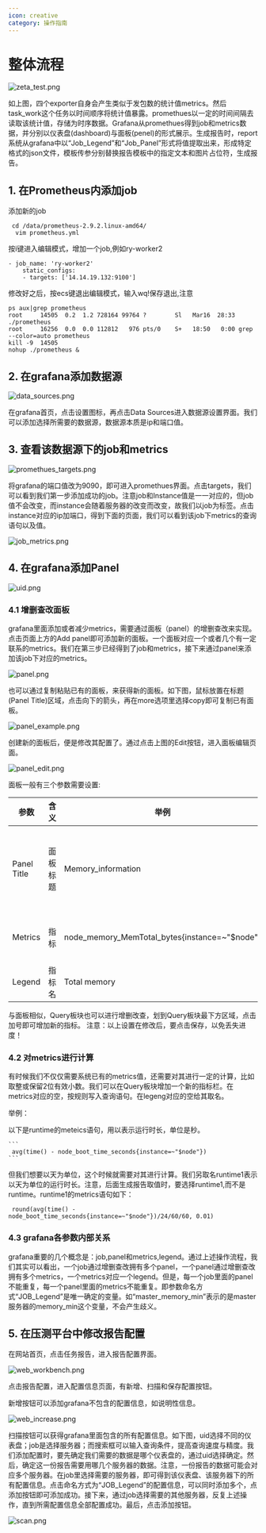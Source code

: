 ```yaml
---
icon: creative
category: 操作指南
---
```


# 整体流程

![zeta_test.png](http://dgiot-1253666439.cos.ap-shanghai-fsi.myqcloud.com/shuwa_tech/zh/shuwa_tech/zh/product/dgtest/1.png)

如上图，四个exporter自身会产生类似于发包数的统计值metrics。然后task_work这个任务以时间顺序将统计值暴露。promethues以一定的时间间隔去读取该统计值，存储为时序数据。Grafana从promethues得到job和metrics数据，并分别以仪表盘(dashboard)与面板(penel)的形式展示。生成报告时，report系统从grafana中以“Job_Legend”和“Job_Panel”形式将值提取出来，形成特定格式的json文件，模板传参分别替换报告模板中的指定文本和图片占位符，生成报告。

## 1. 在Prometheus内添加job
  
  添加新的job
  ```
   cd /data/prometheus-2.9.2.linux-amd64/
    vim prometheus.yml
  ```
  按i键进入编辑模式，增加一个job,例如ry-worker2
  
  ```
  - job_name: 'ry-worker2'
      static_configs:
      - targets: ['14.14.19.132:9100']
  ```
  修改好之后，按ecs键退出编辑模式，输入wq!保存退出,注意
  
  ```
  ps aux|grep prometheus
  root     14505  0.2  1.2 728164 99764 ?        Sl   Mar16  28:33 ./prometheus
  root     16256  0.0  0.0 112812   976 pts/0    S+   18:50   0:00 grep --color=auto prometheus
  kill -9  14505
  nohup ./prometheus &
  ```  
## 2. 在grafana添加数据源

![data_sources.png](http://dgiot-1253666439.cos.ap-shanghai-fsi.myqcloud.com/shuwa_tech/zh/product/dgtest/data_sources.png)

在grafana首页，点击设置图标，再点击Data Sources进入数据源设置界面。我们可以添加选择所需要的数据源，数据源本质是ip和端口值。

## 3. 查看该数据源下的job和metrics

![promethues_targets.png](http://dgiot-1253666439.cos.ap-shanghai-fsi.myqcloud.com/shuwa_tech/zh/product/dgtest/promethues_targets.png)

将grafana的端口值改为9090，即可进入promethues界面。点击targets，我们可以看到我们第一步添加成功的job。注意job和Instance值是一一对应的，但job值不会改变，而instance会随着服务器的改变而改变，故我们以job为标签。点击instance对应的ip加端口，得到下面的页面，我们可以看到该job下metrics的查询语句以及值。

![job_metrics.png](http://dgiot-1253666439.cos.ap-shanghai-fsi.myqcloud.com/shuwa_tech/zh/product/dgtest/job_metrics.png)

## 4. 在grafana添加Panel

   ![uid.png](http://dgiot-1253666439.cos.ap-shanghai-fsi.myqcloud.com/shuwa_tech/zh/product/dgtest/uid.png)
  
  ### 4.1 增删查改面板

   grafana里面添加或者减少metrics，需要通过面板（panel）的增删查改来实现。点击页面上方的Add panel即可添加新的面板。一个面板对应一个或者几个有一定联系的metrics。我们在第三步已经得到了job和metrics，接下来通过panel来添加该job下对应的metrics。
   
   ![panel.png](http://dgiot-1253666439.cos.ap-shanghai-fsi.myqcloud.com/shuwa_tech/zh/product/dgtest/panel.png)
   
   也可以通过复制粘贴已有的面板，来获得新的面板。如下图，鼠标放置在标题(Panel Title)区域，点击向下的箭头，再在more选项里选择copy即可复制已有面板。
   
   ![panel_example.png](http://dgiot-1253666439.cos.ap-shanghai-fsi.myqcloud.com/shuwa_tech/zh/product/dgtest/panel_example.png)
   
   创建新的面板后，便是修改其配置了。通过点击上图的Edit按钮，进入面板编辑页面。
   
   ![panel_edit.png](http://dgiot-1253666439.cos.ap-shanghai-fsi.myqcloud.com/shuwa_tech/zh/product/dgtest/panel_edit.png)
   
   面板一般有三个参数需要设置:

   | 参数 | 含义 | 举例 |备注|
   | ------------ | ------------ |------------ |------------ |
   |Panel Title|面板标题|Memory_information|英语，单词间用下划线连接|
   |Metrics|指标|node_memory_MemTotal_bytes{instance=~"$node"}|在第3步中得到|
   |Legend|指标名|Total memory|
   与面板相似，Query板块也可以进行增删改查，划到Query板块最下方区域，点击加号即可增加新的指标。
   注意：以上设置在修改后，要点击保存，以免丢失进度！
   
  ### 4.2 对metrics进行计算
  
  有时候我们不仅仅需要系统已有的metrics值，还需要对其进行一定的计算，比如取整或保留2位有效小数。我们可以在Query板块增加一个新的指标栏。在metrics对应的空，按规则写入查询语句。在legeng对应的空给其取名。
  
  举例：
  
  以下是runtime的meteics语句，用以表示运行时长，单位是秒。
  
    ```
     avg(time() - node_boot_time_seconds{instance=~"$node"})
    ```
   但我们想要以天为单位，这个时候就需要对其进行计算。我们另取名runtime1表示以天为单位的运行时长。注意，后面生成报告取值时，要选择runtime1,而不是runtime。runtime1的metrics语句如下：
   
   ```
    round(avg(time() - node_boot_time_seconds{instance=~"$node"})/24/60/60, 0.01)
   ```
  
  ### 4.3 grafana各参数内部关系 
 
   grafana重要的几个概念是：job,panel和metrics,legend。通过上述操作流程，我们其实可以看出，一个job通过增删查改拥有多个panel，一个panel通过增删查改拥有多个metrics，一个metrics对应一个legend。但是，每一个job里面的panel不能重复，每一个panel里面的metrics不能重复。即参数命名方式“JOB_Legend”是唯一确定的变量。如“master_memory_min”表示的是master服务器的memory_min这个变量，不会产生歧义。
   
   ## 5. 在压测平台中修改报告配置
   
   在网站首页，点击任务报告，进入报告配置界面。
   
   ![web_workbench.png](http://dgiot-1253666439.cos.ap-shanghai-fsi.myqcloud.com/shuwa_tech/zh/product/dgtest/web_workbench.png)
   
   点击报告配置，进入配置信息页面，有新增、扫描和保存配置按钮。
   
   新增按钮可以添加grafana不包含的配置信息，如说明性信息。
   
   ![web_increase.png](http://dgiot-1253666439.cos.ap-shanghai-fsi.myqcloud.com/shuwa_tech/zh/product/dgtest/web_increase.png)
   
   扫描按钮可以获得grafana里面包含的所有配置信息。如下图，uid选择不同的仪表盘；job是选择服务器；而搜索框可以输入查询条件，提高查询速度与精度。我们添加配置时，要先确定我们需要的数据是哪个仪表盘的，通过uid选择确定。然后，确定这一份报告需要用哪几个服务器的数据。注意，一份报告的数据可能会对应多个服务器。在job里选择需要的服务器，即可得到该仪表盘、该服务器下的所有配置信息。点击命名方式为“JOB_Legend”的配置信息，可以同时添加多个，点添加按钮即可添加成功。接下来，通过job选择需要的其他服务器，反复上述操作，直到所需配置信息全部配置成功。最后，点击添加按钮。
   
   ![scan.png](http://dgiot-1253666439.cos.ap-shanghai-fsi.myqcloud.com/shuwa_tech/zh/product/dgtest/scan.png)